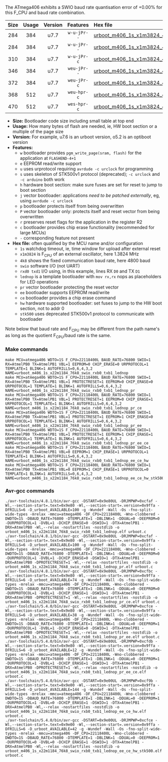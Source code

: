 The ATmega406 exhibits a SWIO baud rate quantisation error of +0.00% for this F_CPU and baud rate combination.

|Size|Usage|Version|Features|Hex file|
|:-:|:-:|:-:|:-:|:--|
|284|384|u7.7|`w-u-jPr--`|[urboot_m406_1s_x1m3824_4k8_swio_rxb0_txb1_lednop.hex](https://raw.githubusercontent.com/stefanrueger/urboot.hex/main/u7.7/mcus/atmega406/watchdog_1_s/external_oscillator_x/%2B1m382400_hz/%2B%2B%2B4k8_baud/swio_rxb0_txb1/lednop/urboot_m406_1s_x1m3824_4k8_swio_rxb0_txb1_lednop.hex)|
|284|384|u7.7|`w-u-jPr--`|[urboot_m406_1s_x1m3824_4k8_swio_rxb0_txb1_lednop_pr.hex](https://raw.githubusercontent.com/stefanrueger/urboot.hex/main/u7.7/mcus/atmega406/watchdog_1_s/external_oscillator_x/%2B1m382400_hz/%2B%2B%2B4k8_baud/swio_rxb0_txb1/lednop/urboot_m406_1s_x1m3824_4k8_swio_rxb0_txb1_lednop_pr.hex)|
|310|384|u7.7|`w-u-jPr-c`|[urboot_m406_1s_x1m3824_4k8_swio_rxb0_txb1_lednop_pr_ce.hex](https://raw.githubusercontent.com/stefanrueger/urboot.hex/main/u7.7/mcus/atmega406/watchdog_1_s/external_oscillator_x/%2B1m382400_hz/%2B%2B%2B4k8_baud/swio_rxb0_txb1/lednop/urboot_m406_1s_x1m3824_4k8_swio_rxb0_txb1_lednop_pr_ce.hex)|
|346|384|u7.7|`weu-jPr--`|[urboot_m406_1s_x1m3824_4k8_swio_rxb0_txb1_lednop_pr_ee.hex](https://raw.githubusercontent.com/stefanrueger/urboot.hex/main/u7.7/mcus/atmega406/watchdog_1_s/external_oscillator_x/%2B1m382400_hz/%2B%2B%2B4k8_baud/swio_rxb0_txb1/lednop/urboot_m406_1s_x1m3824_4k8_swio_rxb0_txb1_lednop_pr_ee.hex)|
|372|384|u7.7|`weu-jPr-c`|[urboot_m406_1s_x1m3824_4k8_swio_rxb0_txb1_lednop_pr_ee_ce.hex](https://raw.githubusercontent.com/stefanrueger/urboot.hex/main/u7.7/mcus/atmega406/watchdog_1_s/external_oscillator_x/%2B1m382400_hz/%2B%2B%2B4k8_baud/swio_rxb0_txb1/lednop/urboot_m406_1s_x1m3824_4k8_swio_rxb0_txb1_lednop_pr_ee_ce.hex)|
|368|512|u7.7|`weu-hpr-c`|[urboot_m406_1s_x1m3824_4k8_swio_rxb0_txb1_lednop_ee_ce_hw.hex](https://raw.githubusercontent.com/stefanrueger/urboot.hex/main/u7.7/mcus/atmega406/watchdog_1_s/external_oscillator_x/%2B1m382400_hz/%2B%2B%2B4k8_baud/swio_rxb0_txb1/lednop/urboot_m406_1s_x1m3824_4k8_swio_rxb0_txb1_lednop_ee_ce_hw.hex)|
|470|512|u7.7|`wes-hpr-c`|[urboot_m406_1s_x1m3824_4k8_swio_rxb0_txb1_lednop_ee_ce_hw_stk500.hex](https://raw.githubusercontent.com/stefanrueger/urboot.hex/main/u7.7/mcus/atmega406/watchdog_1_s/external_oscillator_x/%2B1m382400_hz/%2B%2B%2B4k8_baud/swio_rxb0_txb1/lednop/urboot_m406_1s_x1m3824_4k8_swio_rxb0_txb1_lednop_ee_ce_hw_stk500.hex)|

- **Size:** Bootloader code size including small table at top end
- **Usage:** How many bytes of flash are needed, ie, HW boot section or a multiple of the page size
- **Version:** For example, u7.6 is an urboot version, o5.2 is an optiboot version
- **Features:**
  + `w` bootloader provides `pgm_write_page(sram, flash)` for the application at `FLASHEND-4+1`
  + `e` EEPROM read/write support
  + `u` uses urprotocol requiring `avrdude -c urclock` for programming
  + `s` uses skeleton of STK500v1 protocol (deprecated); `-c urclock` and `-c arduino` both work
  + `h` hardware boot section: make sure fuses are set for reset to jump to boot section
  + `j` vector bootloader: applications *need to be patched externally*, eg, using `avrdude -c urclock`
  + `p` bootloader protects itself from being overwritten
  + `P` vector bootloader only: protects itself and reset vector from being overwritten
  + `r` preserves reset flags for the application in the register R2
  + `c` bootloader provides chip erase functionality (recommended for large MCUs)
  + `-` corresponding feature not present
- **Hex file:** often qualified by the MCU name and/or configuration
  + `1s` watchdog timeout, ie, time window for upload after external reset
  + `x1m3824` is F<sub>CPU</sub> of an external oscillator, here 1.3824 MHz
  + `4k8` shows the fixed communication baud rate, here 4800 baud
  + `swio` software I/O (not UART)
  + `rxd0 txd1` I/O using, in this example, lines RX `D0` and TX `D1`
  + `lednop` is a template bootloader with `mov rx,rx` nops as placeholders for LED operations
  + `pr` vector bootloader protecting the reset vector
  + `ee` bootloader supports EEPROM read/write
  + `ce` bootloader provides a chip erase command
  + `hw` hardware supported bootloader: set fuses to jump to the HW boot section, not to addr 0
  + `stk500` uses deprecated STK500v1 protocol to communicate with bootloader


Note below that baud rate and F<sub>CPU</sub> may be different from the path name's as long as the quotient F<sub>CPU</sub>/baud rate is the same.

### Make commands
```
make MCU=atmega406 WDTO=1S F_CPU=22118400L BAUD_RATE=76800 SWIO=1 RX=AtmelPB0 TX=AtmelPB1 VBL=1 EEPROM=0 CHIP_ERASE=0 URPROTOCOL=1 TEMPLATE=1 BLINK=1 AUTOFRILLS=0,6,4,3,2 NAME=urboot_m406_1s_x22m1184_76k8_swio_rxb0_txb1_lednop
make MCU=atmega406 WDTO=1S F_CPU=22118400L BAUD_RATE=76800 SWIO=1 RX=AtmelPB0 TX=AtmelPB1 VBL=1 PROTECTRESET=1 EEPROM=0 CHIP_ERASE=0 URPROTOCOL=1 TEMPLATE=1 BLINK=1 AUTOFRILLS=0,6,4,3,2 NAME=urboot_m406_1s_x22m1184_76k8_swio_rxb0_txb1_lednop_pr
make MCU=atmega406 WDTO=1S F_CPU=22118400L BAUD_RATE=76800 SWIO=1 RX=AtmelPB0 TX=AtmelPB1 VBL=1 PROTECTRESET=1 EEPROM=0 CHIP_ERASE=1 URPROTOCOL=1 TEMPLATE=1 BLINK=1 AUTOFRILLS=0,6,4,3,2 NAME=urboot_m406_1s_x22m1184_76k8_swio_rxb0_txb1_lednop_pr_ce
make MCU=atmega406 WDTO=1S F_CPU=22118400L BAUD_RATE=76800 SWIO=1 RX=AtmelPB0 TX=AtmelPB1 VBL=1 PROTECTRESET=1 EEPROM=1 CHIP_ERASE=0 URPROTOCOL=1 TEMPLATE=1 BLINK=1 AUTOFRILLS=0,6,4,3,2 NAME=urboot_m406_1s_x22m1184_76k8_swio_rxb0_txb1_lednop_pr_ee
make MCU=atmega406 WDTO=1S F_CPU=22118400L BAUD_RATE=76800 SWIO=1 RX=AtmelPB0 TX=AtmelPB1 VBL=1 PROTECTRESET=1 EEPROM=1 CHIP_ERASE=1 URPROTOCOL=1 TEMPLATE=1 BLINK=1 AUTOFRILLS=0,6,4,3,2 NAME=urboot_m406_1s_x22m1184_76k8_swio_rxb0_txb1_lednop_pr_ee_ce
make MCU=atmega406 WDTO=1S F_CPU=22118400L BAUD_RATE=76800 SWIO=1 RX=AtmelPB0 TX=AtmelPB1 VBL=0 EEPROM=1 CHIP_ERASE=1 URPROTOCOL=1 TEMPLATE=1 BLINK=1 AUTOFRILLS=0,6,4,3,2 NAME=urboot_m406_1s_x22m1184_76k8_swio_rxb0_txb1_lednop_ee_ce_hw
make MCU=atmega406 WDTO=1S F_CPU=22118400L BAUD_RATE=76800 SWIO=1 RX=AtmelPB0 TX=AtmelPB1 VBL=0 EEPROM=1 CHIP_ERASE=1 URPROTOCOL=0 TEMPLATE=1 BLINK=1 AUTOFRILLS=0,6,4,3,2 NAME=urboot_m406_1s_x22m1184_76k8_swio_rxb0_txb1_lednop_ee_ce_hw_stk500
```

### Avr-gcc commands
```
./avr-toolchain/4.8.1/bin/avr-gcc -DSTART=0x9e80UL -DRJMPWP=0xcfaf -Wl,--section-start=.text=0x9e80 -Wl,--section-start=.version=0x9ffa -DFRILLS=6 -D_urboot_AVAILABLE=100 -g -Wundef -Wall -Os -fno-split-wide-types -mrelax -mmcu=atmega406 -DF_CPU=22118400L -Wno-clobbered -DWDTO=1S -DBAUD_RATE=76800 -DTEMPLATE=1 -DBLINK=1 -DDUAL=0 -DEEPROM=0 -DURPROTOCOL=1 -DVBL=1 -DCHIP_ERASE=0 -DSWIO=1 -DTX=AtmelPB1 -DRX=AtmelPB0 -Wl,--relax -nostartfiles -nostdlib -o urboot_m406_1s_x22m1184_76k8_swio_rxb0_txb1_lednop.elf urboot.c
./avr-toolchain/4.8.1/bin/avr-gcc -DSTART=0x9e80UL -DRJMPWP=0xcfaf -Wl,--section-start=.text=0x9e80 -Wl,--section-start=.version=0x9ffa -DFRILLS=6 -D_urboot_AVAILABLE=100 -g -Wundef -Wall -Os -fno-split-wide-types -mrelax -mmcu=atmega406 -DF_CPU=22118400L -Wno-clobbered -DWDTO=1S -DBAUD_RATE=76800 -DTEMPLATE=1 -DBLINK=1 -DDUAL=0 -DEEPROM=0 -DURPROTOCOL=1 -DVBL=1 -DCHIP_ERASE=0 -DSWIO=1 -DTX=AtmelPB1 -DRX=AtmelPB0 -DPROTECTRESET=1 -Wl,--relax -nostartfiles -nostdlib -o urboot_m406_1s_x22m1184_76k8_swio_rxb0_txb1_lednop_pr.elf urboot.c
./avr-toolchain/4.8.1/bin/avr-gcc -DSTART=0x9e80UL -DRJMPWP=0xcfbc -Wl,--section-start=.text=0x9e80 -Wl,--section-start=.version=0x9ffa -DFRILLS=6 -D_urboot_AVAILABLE=74 -g -Wundef -Wall -Os -fno-split-wide-types -mrelax -mmcu=atmega406 -DF_CPU=22118400L -Wno-clobbered -DWDTO=1S -DBAUD_RATE=76800 -DTEMPLATE=1 -DBLINK=1 -DDUAL=0 -DEEPROM=0 -DURPROTOCOL=1 -DVBL=1 -DCHIP_ERASE=1 -DSWIO=1 -DTX=AtmelPB1 -DRX=AtmelPB0 -DPROTECTRESET=1 -Wl,--relax -nostartfiles -nostdlib -o urboot_m406_1s_x22m1184_76k8_swio_rxb0_txb1_lednop_pr_ce.elf urboot.c
./avr-toolchain/5.4.0/bin/avr-gcc -DSTART=0x9e80UL -DRJMPWP=0xcfce -Wl,--section-start=.text=0x9e80 -Wl,--section-start=.version=0x9ffa -DFRILLS=6 -D_urboot_AVAILABLE=38 -g -Wundef -Wall -Os -fno-split-wide-types -mrelax -mmcu=atmega406 -DF_CPU=22118400L -Wno-clobbered -DWDTO=1S -DBAUD_RATE=76800 -DTEMPLATE=1 -DBLINK=1 -DDUAL=0 -DEEPROM=1 -DURPROTOCOL=1 -DVBL=1 -DCHIP_ERASE=0 -DSWIO=1 -DTX=AtmelPB1 -DRX=AtmelPB0 -DPROTECTRESET=1 -Wl,--relax -nostartfiles -nostdlib -o urboot_m406_1s_x22m1184_76k8_swio_rxb0_txb1_lednop_pr_ee.elf urboot.c
./avr-toolchain/5.4.0/bin/avr-gcc -DSTART=0x9e80UL -DRJMPWP=0xcfdb -Wl,--section-start=.text=0x9e80 -Wl,--section-start=.version=0x9ffa -DFRILLS=6 -D_urboot_AVAILABLE=12 -g -Wundef -Wall -Os -fno-split-wide-types -mrelax -mmcu=atmega406 -DF_CPU=22118400L -Wno-clobbered -DWDTO=1S -DBAUD_RATE=76800 -DTEMPLATE=1 -DBLINK=1 -DDUAL=0 -DEEPROM=1 -DURPROTOCOL=1 -DVBL=1 -DCHIP_ERASE=1 -DSWIO=1 -DTX=AtmelPB1 -DRX=AtmelPB0 -DPROTECTRESET=1 -Wl,--relax -nostartfiles -nostdlib -o urboot_m406_1s_x22m1184_76k8_swio_rxb0_txb1_lednop_pr_ee_ce.elf urboot.c
./avr-toolchain/5.4.0/bin/avr-gcc -DSTART=0x9e00UL -DRJMPWP=0xcf9b -Wl,--section-start=.text=0x9e00 -Wl,--section-start=.version=0x9ffa -DFRILLS=6 -D_urboot_AVAILABLE=144 -g -Wundef -Wall -Os -fno-split-wide-types -mrelax -mmcu=atmega406 -DF_CPU=22118400L -Wno-clobbered -DWDTO=1S -DBAUD_RATE=76800 -DTEMPLATE=1 -DBLINK=1 -DDUAL=0 -DEEPROM=1 -DURPROTOCOL=1 -DVBL=0 -DCHIP_ERASE=1 -DSWIO=1 -DTX=AtmelPB1 -DRX=AtmelPB0 -Wl,--relax -nostartfiles -nostdlib -o urboot_m406_1s_x22m1184_76k8_swio_rxb0_txb1_lednop_ee_ce_hw.elf urboot.c
./avr-toolchain/5.4.0/bin/avr-gcc -DSTART=0x9e00UL -DRJMPWP=0xcfce -Wl,--section-start=.text=0x9e00 -Wl,--section-start=.version=0x9ffa -DFRILLS=6 -D_urboot_AVAILABLE=42 -g -Wundef -Wall -Os -fno-split-wide-types -mrelax -mmcu=atmega406 -DF_CPU=22118400L -Wno-clobbered -DWDTO=1S -DBAUD_RATE=76800 -DTEMPLATE=1 -DBLINK=1 -DDUAL=0 -DEEPROM=1 -DURPROTOCOL=0 -DVBL=0 -DCHIP_ERASE=1 -DSWIO=1 -DTX=AtmelPB1 -DRX=AtmelPB0 -Wl,--relax -nostartfiles -nostdlib -o urboot_m406_1s_x22m1184_76k8_swio_rxb0_txb1_lednop_ee_ce_hw_stk500.elf urboot.c
```


